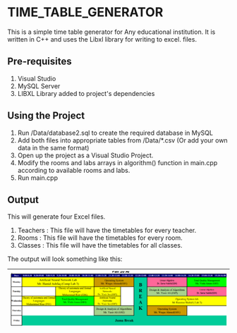 # TIME_TABLE_GENERATOR

This is a simple time table generator for Any educational institution. It is written in C++ and uses the Libxl library for writing to excel. files.

## Pre-requisites

1. Visual Studio
2. MySQL Server
3. LIBXL Library added to project's dependencies

## Using the Project

1. Run /Data/database2.sql to create the required database in MySQL
2. Add both files into appropriate tables from /Data/*.csv (Or add your own data in the same format)
3. Open up the project as a Visual Studio Project.
4. Modify the rooms and labs arrays in  algorithm() function in main.cpp according to available rooms and labs.
5. Run main.cpp

## Output
 
This will generate four Excel files.
1. Teachers : This file will have the timetables for every teacher. 
2. Rooms    : This file will have the timetables for every room.
3. Classes  : This file will have the timetables for all classes.

The output will look something like this:

| ![](TimeTableGenerator2/time_table_output.png) |
|-------------------------------------------------|


